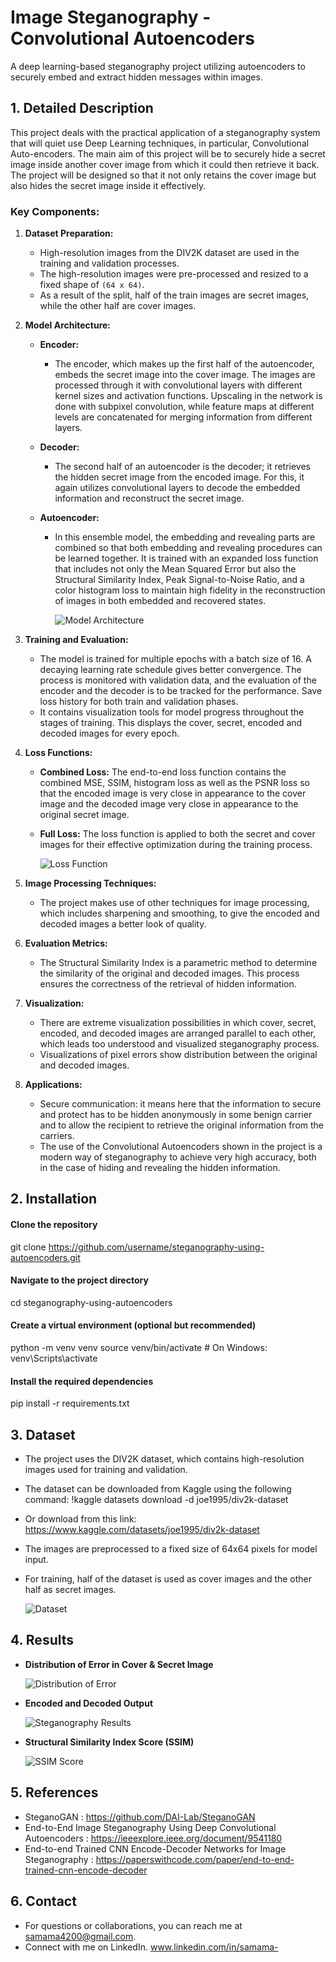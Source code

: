 # Image Steganography - Convolutional Autoencoders
A deep learning-based steganography project utilizing autoencoders to securely embed and extract hidden messages within images.

## 1. Detailed Description
 This project deals with the practical application of a steganography system that will quiet use Deep Learning techniques, in particular, Convolutional Auto-encoders. The main aim of this project will be to securely hide a secret image inside another cover image from which it could then retrieve it back. The project will be designed so that it not only retains the cover image but also hides the secret image inside it effectively.

### Key Components:

1. **Dataset Preparation:**
   - High-resolution images from the DIV2K dataset are used in the training and validation processes.
   - The high-resolution images were pre-processed and resized to a fixed shape of `(64 x 64)`.
   - As a result of the split, half of the train images are secret images, while the other half are cover images.

2. **Model Architecture:**
    - **Encoder:**
      - The encoder, which makes up the first half of the autoencoder, embeds the secret image into the cover image. The images are processed through it with convolutional layers with different kernel sizes and activation functions. Upscaling in the network is done with subpixel convolution, while feature maps at different levels are concatenated for merging information from different layers.
    
    - **Decoder:**
      - The second half of an autoencoder is the decoder; it retrieves the hidden secret image from the encoded image. For this, it again utilizes convolutional layers to decode the embedded information and reconstruct the secret image.
    
    - **Autoencoder:**
      - In this ensemble model, the embedding and revealing parts are combined so that both embedding and revealing procedures can be learned together. It is trained with an expanded loss function that includes not only the Mean Squared Error but also the Structural Similarity Index, Peak Signal-to-Noise Ratio, and a color histogram loss to maintain high fidelity in the reconstruction of images in both embedded and recovered states.
     



        ![Model Architecture](Images/Model.png)

        

3. **Training and Evaluation:**
    - The model is trained for multiple epochs with a batch size of 16. A decaying learning rate schedule gives better convergence. The process is monitored with validation data, and the evaluation of the encoder and the decoder is to be tracked for the performance. Save loss history for both train and validation phases.
    - It contains visualization tools for model progress throughout the stages of training. This displays the cover, secret, encoded and decoded images for every epoch.

4. **Loss Functions:**
    - **Combined Loss:** The end-to-end loss function contains the combined MSE, SSIM, histogram loss as well as the PSNR loss so that the encoded image is very close in appearance to the cover image and the decoded image very close in appearance to the original secret image.
    - **Full Loss:** The loss function is applied to both the secret and cover images for their effective optimization during the training process.

  

      ![Loss Function](Images/Loss.png)
      

      
   
5. **Image Processing Techniques:**
    - The project makes use of other techniques for image processing, which includes sharpening and smoothing, to give the encoded and decoded images a better look of quality.

7. **Evaluation Metrics:**
   - The Structural Similarity Index is a parametric method to determine the similarity of the original and decoded images. This process ensures the correctness of the retrieval of hidden information.

8. **Visualization:**
   - There are extreme visualization possibilities in which cover, secret, encoded, and decoded images are arranged parallel to each other, which leads too 
understood and visualized steganography process.
   - Visualizations of pixel errors show distribution between the original and decoded images.

9. **Applications:**
   - Secure communication: it means here that the information to secure and protect has to be hidden anonymously in some benign carrier and to allow the recipient to retrieve the original information from the carriers.
   - The use of the Convolutional Autoencoders shown in the project is a modern way of steganography to achieve very high accuracy, both in the case of hiding and revealing the hidden information.


## 2. Installation

#### Clone the repository
git clone https://github.com/username/steganography-using-autoencoders.git

#### Navigate to the project directory
cd steganography-using-autoencoders

#### Create a virtual environment (optional but recommended)
python -m venv venv
source venv/bin/activate  # On Windows: venv\Scripts\activate

#### Install the required dependencies
pip install -r requirements.txt

## 3. Dataset
  - The project uses the DIV2K dataset, which contains high-resolution images used for training and validation.
  - The dataset can be downloaded from Kaggle using the following command: !kaggle datasets download -d joe1995/div2k-dataset
  - Or download from this link: https://www.kaggle.com/datasets/joe1995/div2k-dataset
  - The images are preprocessed to a fixed size of 64x64 pixels for model input.
  - For training, half of the dataset is used as cover images and the other half as secret images.

      


     ![Dataset](Images/Dataset.png)

     


## 4. Results

  - **Distribution of Error in Cover & Secret Image**
    


    ![Distribution of Error](Images/Error.png)
   

  
  - **Encoded and Decoded Output**
    

    
    ![Steganography Results](Images/Steganography.png)

    
  - **Structural Similarity Index Score (SSIM)**

    
    

    ![SSIM Score](Images/Result.png)




## 5. References
  - SteganoGAN : https://github.com/DAI-Lab/SteganoGAN
  - End-to-End Image Steganography Using Deep Convolutional Autoencoders : https://ieeexplore.ieee.org/document/9541180
  - End-to-end Trained CNN Encode-Decoder Networks for Image Steganography : https://paperswithcode.com/paper/end-to-end-trained-cnn-encode-decoder

## 6. Contact
  - For questions or collaborations, you can reach me at samama4200@gmail.com.
  - Connect with me on LinkedIn. www.linkedin.com/in/samama-
